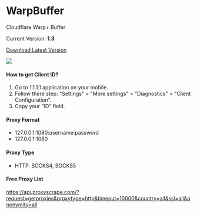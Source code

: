 # WarpBuffer
Cloudflare Warp+ Buffer

Current Version: **1.3**

[Download Latest Version](https://github.com/jhuyvu/WarpBuffer/releases/latest "Download Latest Version")

![](https://i.imgur.com/KMxCRdA.png)
#### How to get Client ID?
1. Go to 1.1.1.1 application on your mobile.
2. Follow there step: "Settings" > "More settings" > "Diagnostics" > "Client Configuration".
3. Copy your "ID" field.
#### Proxy Format
- 127.0.0.1:1080:username:password
- 127.0.0.1:1080
#### Proxy Type
- HTTP, SOCKS4, SOCKS5
#### Free Proxy List
https://api.proxyscrape.com/?request=getproxies&proxytype=http&timeout=10000&country=all&ssl=all&anonymity=all
